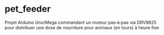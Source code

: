 # pet_feeder
Projet Arduino Uno/Mega commandant un moteur pas‑à‑pas via DRV8825 pour distribuer une dose de nourriture pour animaux (en tours) à heure fixe
